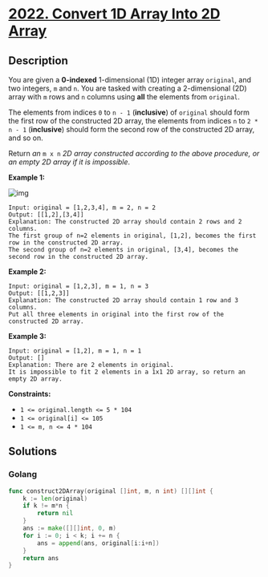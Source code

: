 # [2022. Convert 1D Array Into 2D Array](https://leetcode-cn.com/problems/convert-1d-array-into-2d-array/)



## Description



You are given a **0-indexed** 1-dimensional (1D) integer array `original`, and two integers, `m` and `n`. You are tasked with creating a 2-dimensional (2D) array with `m` rows and `n` columns using **all** the elements from `original`.

The elements from indices `0` to `n - 1` (**inclusive**) of `original` should form the first row of the constructed 2D array, the elements from indices `n` to `2 * n - 1` (**inclusive**) should form the second row of the constructed 2D array, and so on.

Return *an* `m x n` *2D array constructed according to the above procedure, or an empty 2D array if it is impossible*.

 

**Example 1:**

![img](https://assets.leetcode.com/uploads/2021/08/26/image-20210826114243-1.png)

```
Input: original = [1,2,3,4], m = 2, n = 2
Output: [[1,2],[3,4]]
Explanation: The constructed 2D array should contain 2 rows and 2 columns.
The first group of n=2 elements in original, [1,2], becomes the first row in the constructed 2D array.
The second group of n=2 elements in original, [3,4], becomes the second row in the constructed 2D array.
```

**Example 2:**

```
Input: original = [1,2,3], m = 1, n = 3
Output: [[1,2,3]]
Explanation: The constructed 2D array should contain 1 row and 3 columns.
Put all three elements in original into the first row of the constructed 2D array.
```

**Example 3:**

```
Input: original = [1,2], m = 1, n = 1
Output: []
Explanation: There are 2 elements in original.
It is impossible to fit 2 elements in a 1x1 2D array, so return an empty 2D array.
```

 

**Constraints:**

- `1 <= original.length <= 5 * 104`
- `1 <= original[i] <= 105`
- `1 <= m, n <= 4 * 104`



## Solutions



<!-- tabs:start -->

### **Golang**

```go
func construct2DArray(original []int, m, n int) [][]int {
    k := len(original)
    if k != m*n {
        return nil
    }
    ans := make([][]int, 0, m)
    for i := 0; i < k; i += n {
        ans = append(ans, original[i:i+n])
    }
    return ans
}
```



<!-- tabs:end -->
